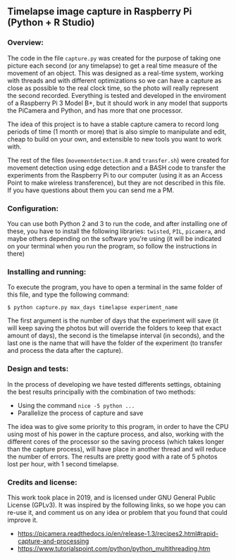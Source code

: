 ## Timelapse image capture in Raspberry Pi (Python + R Studio)

### Overview:

The code in the file `capture.py` was created for the purpose of taking one picture
each second (or any timelapse) to get a real time measure of the movement
of an object. This was designed as a real-time system, working with threads and with
different optimizations so we can have a capture as close as possible to the real clock time,
so the photo will really represent the second recorded. Everything is tested and developed in
the enviroment of a Raspberry Pi 3 Model B+, but it should work in any model that supports
the PiCamera and Python, and has more that one processor.

The idea of this project is to have a stable capture camera to record long periods of time
(1 month or more) that is also simple to manipulate and edit, cheap to build on your own, and
extensible to new tools you want to work with.

The rest of the files (`movementdetection.R` and `transfer.sh`) were created for
movement detection using edge detection and a BASH code to transfer the experiments
from the Raspberry Pi to our computer (using it as an Access Point to make wireless
transference), but they are not described in this file. If you have questions about them
you can send me a PM.

### Configuration:

You can use both Python 2 and 3 to run the code, and after installing one of these,
you have to install the following libraries: `twisted`, `PIL`, `picamera`, and maybe
others depending on the software you're using (it will be indicated on your terminal
when you run the program, so follow the instructions in there)

### Installing and running:

To execute the program, you have to open a terminal in the same folder of this file,
and type the following command:

`$ python capture.py max_days timelapse experiment_name`

The first argument is the number of days that the experiment will save (it will
keep saving the photos but will override the folders to keep that exact amount of days),
the second is the timelapse interval (in seconds), and the last one is the name that
will have the folder of the experiment (to transfer and process the data after the capture).

### Design and tests:

In the process of developing we have tested differents settings, obtaining the best results
principally with the combination of two methods:

* Using the command `nice -5 python ...`
* Parallelize the process of capture and save

The idea was to give some priority to this program, in order to have the CPU using most
of his power in the capture process, and also, working with the different cores of the
processor so the saving process (which takes longer than the capture process), will
have place in another thread and will reduce the number of errors. The results are
pretty good with a rate of 5 photos lost per hour, with 1 second timelapse.

### Credits and license:

This work took place in 2019, and is licensed under GNU General Public License (GPLv3).
It was inspired by the following links, so we hope you can re-use it, and comment us on any idea
or problem that you found that could improve it.

* https://picamera.readthedocs.io/en/release-1.3/recipes2.html#rapid-capture-and-processing
* https://www.tutorialspoint.com/python/python_multithreading.htm
